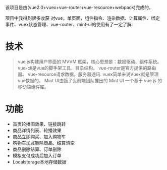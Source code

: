 该项目是由(vue2.0+vuex+vue-router+vue-resource+webpack)完成的，

项目中我得到很多收获 对vue，单页面，组件指令、渲染数据、计算属性、绑定事件、vuex状态管理、vue-router、mint-ui的使用有了一定了解.

# 技术
> vue.js构建用户界面的 MVVM 框架，核心思想是：数据驱动、组件系统。
> vue-cli是vue的脚手架工具，目录结构。
> vue-router是官方提供的路由器。
> vue-resource请求数据，服务器通讯.
> vuex简单来说Vuex就是管理vue数据的。
> Mint UI由饿了么前端团队推出的 Mint UI 一个基于 vue.js 的移动端组件库。

# 功能
* 首页轮播图效果、链接跳转
* 商品详情列表、轮播效果
* 商品立即购买、加入购物车
* 购物车加减删除商品、结算清空
* 商品删除结算、订单删除
* 模拟支付成功后加入订单
* Localstorage本地存储数据